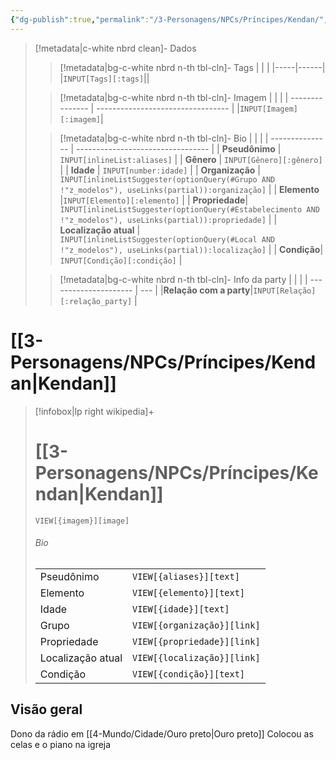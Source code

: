 ```yaml
---
{"dg-publish":true,"permalink":"/3-Personagens/NPCs/Príncipes/Kendan/","tags":["#NPC","#Personagem","#Príncipe","#Liderança"],"noteIcon":""}
---
```


> [!metadata|c-white nbrd clean]- Dados
> > [!metadata|bg-c-white nbrd n-th tbl-cln]- Tags
> > |          |            |
> > |-----|------|
> > |`INPUT[Tags][:tags]`||
> 
> > [!metadata|bg-c-white nbrd n-th tbl-cln]- Imagem
> > |                  |                                |
> > | --------------- | --------------------------------- |
> > |`INPUT[Imagem][:imagem]`|
> 
> > [!metadata|bg-c-white nbrd n-th tbl-cln]- Bio
> >|                 |                                   |
>>| --------------- | --------------------------------- |
>>| **Pseudônimo**  | `INPUT[inlineList:aliases]` |
>>| **Gênero**  | `INPUT[Gênero][:gênero]`    |
>>| **Idade**   |  `INPUT[number:idade]`  |
>>| **Organização**   | `INPUT[inlineListSuggester(optionQuery(#Grupo AND !"z_modelos"), useLinks(partial)):organização]` |
>>| **Elemento**   |`INPUT[Elemento][:elemento]` |
>>| **Propriedade**| `INPUT[inlineListSuggester(optionQuery(#Estabelecimento AND !"z_modelos"), useLinks(partial)):propriedade]` |
>>| **Localização atual** | `INPUT[inlineListSuggester(optionQuery(#Local AND !"z_modelos"), useLinks(partial)):localização]` |
>>| **Condição**| `INPUT[Condição][:condição]` |
> 
>>[!metadata|bg-c-white nbrd n-th tbl-cln]- Info da party
>>|                       |     |
>>| --------------------- | --- |
>>|**Relação com a party**|`INPUT[Relação][:relação_party]` |


# [[3-Personagens/NPCs/Príncipes/Kendan\|Kendan]]
> [!infobox|lp right wikipedia]+
> #  [[3-Personagens/NPCs/Príncipes/Kendan\|Kendan]]
> `VIEW[{imagem}][image]`
> ###### Bio
> |  |  |
> | ---- | ---- |
> | Pseudônimo | `VIEW[{aliases}][text]` |
> |Elemento| `VIEW[{elemento}][text]`|
> | Idade | `VIEW[{idade}][text]` |
> |Grupo| `VIEW[{organização}][link]`|
> |Propriedade|`VIEW[{propriedade}][link]`|
> |Localização atual|`VIEW[{localização}][link]`|
> |Condição| `VIEW[{condição}][text]`|

## Visão geral
Dono da rádio em [[4-Mundo/Cidade/Ouro preto\|Ouro preto]]
Colocou as celas e o piano na igreja